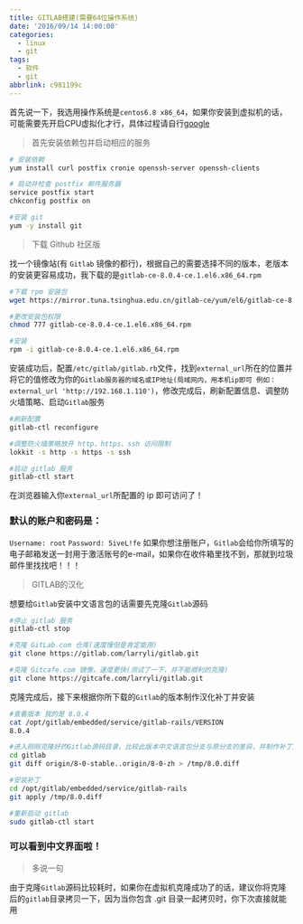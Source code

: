 ```yaml
---
title: GITLAB搭建(需要64位操作系统)
date: '2016/09/14 14:00:00'
categories:
  - linux
  - git
tags:
  - 软件
  - git
abbrlink: c981199c
---
```

首先说一下，我选用操作系统是`centos6.8 x86_64`，如果你安装到虚拟机的话，可能需要先开启CPU虚拟化才行，具体过程请自行[google](https://www.google.com/ncr "Title")

>首先安装依赖包并启动相应的服务

```bash
# 安装依赖
yum install curl postfix cronie openssh-server openssh-clients

# 启动并检查 postfix 邮件服务器
service postfix start
chkconfig postfix on

#安装 git
yum -y install git
```
<!-- more -->

>下载 Github 社区版

找一个镜像站(有 `Gitlab` 镜像的都行)，根据自己的需要选择不同的版本，老版本的安装更容易成功，我下载的是`gitlab-ce-8.0.4-ce.1.el6.x86_64.rpm`
```bash
#下载 rpm 安装包
wget https://mirror.tuna.tsinghua.edu.cn/gitlab-ce/yum/el6/gitlab-ce-8.0.4-ce.1.el6.x86_64.rpm

#更改安装包权限
chmod 777 gitlab-ce-8.0.4-ce.1.el6.x86_64.rpm

#安装
rpm -i gitlab-ce-8.0.4-ce.1.el6.x86_64.rpm
```

安装成功后，配置`/etc/gitlab/gitlab.rb`文件，找到`external_url`所在的位置并将它的值修改为你的`Gitlab服务器的域名或IP地址(局域网内，用本机ip即可 例如：external_url 'http://192.168.1.110')`，修改完成后，刷新配置信息、调整防火墙策略、启动`Gitlab`服务
```bash
#刷新配置
gitlab-ctl reconfigure

#调整防火墙策略放开 http、https、ssh 访问限制
lokkit -s http -s https -s ssh

#启动 gitlab 服务
gitlab-ctl start
```

在浏览器输入你`external_url`所配置的 ip 即可访问了！
### 默认的账户和密码是：
`Username: root`
`Password: 5iveL!fe`
如果你想注册账户，`Gitlab`会给你所填写的电子邮箱发送一封用于激活账号的e-mail，如果你在收件箱里找不到，那就到垃圾邮件里找找吧！！！

>GITLAB的汉化

想要给`Gitlab`安装中文语言包的话需要先克隆`Gitlab`源码
```bash
#停止 gitlab 服务
gitlab-ctl stop

#克隆 GitLab.com 仓库(速度慢但是肯定能用)
git clone https://gitlab.com/larryli/gitlab.git

#克隆 Gitcafe.com 镜像，速度更快(测试了一下，并不能顺利的克隆)
git clone https://gitcafe.com/larryli/gitlab.git
```
克隆完成后，接下来根据你所下载的`Gitlab`的版本制作汉化补丁并安装
```bash
#查看版本 我的是 8.0.4
cat /opt/gitlab/embedded/service/gitlab-rails/VERSION
8.0.4

#进入刚刚克隆好的Gitlab源码目录，比较此版本中文语言包分支与原分支的差异，并制作补丁文件 8.0 版本的汉化补丁（8-0-stable是英文稳定版，8-0-zh是中文版，两个 diff 结果便是汉化补丁）
cd gitlab
git diff origin/8-0-stable..origin/8-0-zh > /tmp/8.0.diff

#安装补丁
cd /opt/gitlab/embedded/service/gitlab-rails
git apply /tmp/8.0.diff  

#重新启动 gitlab
sudo gitlab-ctl start
```

### 可以看到中文界面啦！

>多说一句

由于克隆`Gitlab`源码比较耗时，如果你在虚拟机克隆成功了的话，建议你将克隆后的`gitlab`目录拷贝一下，因为当你包含 .git 目录一起拷贝时，你下次直接就能用
